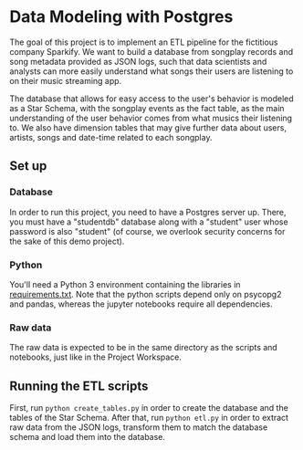 # Data Modeling with Postgres

The goal of this project is to implement an ETL pipeline for the fictitious company Sparkify.
We want to build a database from songplay records and song metadata provided as JSON logs,
such that data scientists and analysts can more easily understand what songs their users
are listening to on their music streaming app.

The database that allows for easy access to the user's behavior is modeled as a Star
Schema, with the songplay events as the fact table, as the main understanding of the user
behavior comes from what musics their listening to. We also have dimension tables that
may give further data about users, artists, songs and date-time related to each songplay.

## Set up

### Database
In order to run this project, you need to have a Postgres server up. There, you must have
a "studentdb" database along with a "student" user whose password is also "student" (of
course, we overlook security concerns for the sake of this demo project).

### Python
You'll need a Python 3 environment containing the libraries in 
[requirements.txt](./requirement.txt). Note that the python scripts depend only on
psycopg2 and pandas, whereas the jupyter notebooks require all dependencies.

### Raw data
The raw data is expected to be in the same directory as the scripts and notebooks, just
like in the Project Workspace.

## Running the ETL scripts

First, run `python create_tables.py` in order to create the database and the tables of
the Star Schema. After that, run `python etl.py` in order to extract raw data from the
JSON logs, transform them to match the database schema and load them into the database.
